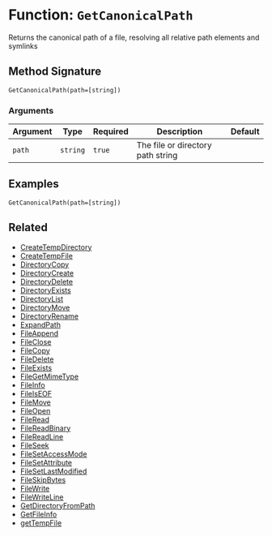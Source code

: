 [comment]: # (Note: This documentation is generated dynamically in the build process.  To modify the contents, change the javadoc on the _invoke method of the BIF class)

# Function: `GetCanonicalPath`

Returns the canonical path of a file, resolving all relative path elements and symlinks

## Method Signature
```
GetCanonicalPath(path=[string])
```
### Arguments

| Argument | Type | Required | Description | Default |
|----------|------|----------|-------------|---------|
| `path` | `string` | `true` | The file or directory path string |  |

## Examples

```
GetCanonicalPath(path=[string])
```

## Related
  * [CreateTempDirectory](boxlang-language/reference/built-in-functions/CreateTempDirectory.md)
  * [CreateTempFile](boxlang-language/reference/built-in-functions/CreateTempFile.md)
  * [DirectoryCopy](boxlang-language/reference/built-in-functions/DirectoryCopy.md)
  * [DirectoryCreate](boxlang-language/reference/built-in-functions/DirectoryCreate.md)
  * [DirectoryDelete](boxlang-language/reference/built-in-functions/DirectoryDelete.md)
  * [DirectoryExists](boxlang-language/reference/built-in-functions/DirectoryExists.md)
  * [DirectoryList](boxlang-language/reference/built-in-functions/DirectoryList.md)
  * [DirectoryMove](boxlang-language/reference/built-in-functions/DirectoryMove.md)
  * [DirectoryRename](boxlang-language/reference/built-in-functions/DirectoryRename.md)
  * [ExpandPath](boxlang-language/reference/built-in-functions/ExpandPath.md)
  * [FileAppend](boxlang-language/reference/built-in-functions/FileAppend.md)
  * [FileClose](boxlang-language/reference/built-in-functions/FileClose.md)
  * [FileCopy](boxlang-language/reference/built-in-functions/FileCopy.md)
  * [FileDelete](boxlang-language/reference/built-in-functions/FileDelete.md)
  * [FileExists](boxlang-language/reference/built-in-functions/FileExists.md)
  * [FileGetMimeType](boxlang-language/reference/built-in-functions/FileGetMimeType.md)
  * [FileInfo](boxlang-language/reference/built-in-functions/FileInfo.md)
  * [FileIsEOF](boxlang-language/reference/built-in-functions/FileIsEOF.md)
  * [FileMove](boxlang-language/reference/built-in-functions/FileMove.md)
  * [FileOpen](boxlang-language/reference/built-in-functions/FileOpen.md)
  * [FileRead](boxlang-language/reference/built-in-functions/FileRead.md)
  * [FileReadBinary](boxlang-language/reference/built-in-functions/FileReadBinary.md)
  * [FileReadLine](boxlang-language/reference/built-in-functions/FileReadLine.md)
  * [FileSeek](boxlang-language/reference/built-in-functions/FileSeek.md)
  * [FileSetAccessMode](boxlang-language/reference/built-in-functions/FileSetAccessMode.md)
  * [FileSetAttribute](boxlang-language/reference/built-in-functions/FileSetAttribute.md)
  * [FileSetLastModified](boxlang-language/reference/built-in-functions/FileSetLastModified.md)
  * [FileSkipBytes](boxlang-language/reference/built-in-functions/FileSkipBytes.md)
  * [FileWrite](boxlang-language/reference/built-in-functions/FileWrite.md)
  * [FileWriteLine](boxlang-language/reference/built-in-functions/FileWriteLine.md)
  * [GetDirectoryFromPath](boxlang-language/reference/built-in-functions/GetDirectoryFromPath.md)
  * [GetFileInfo](boxlang-language/reference/built-in-functions/GetFileInfo.md)
  * [getTempFile](boxlang-language/reference/built-in-functions/getTempFile.md)
